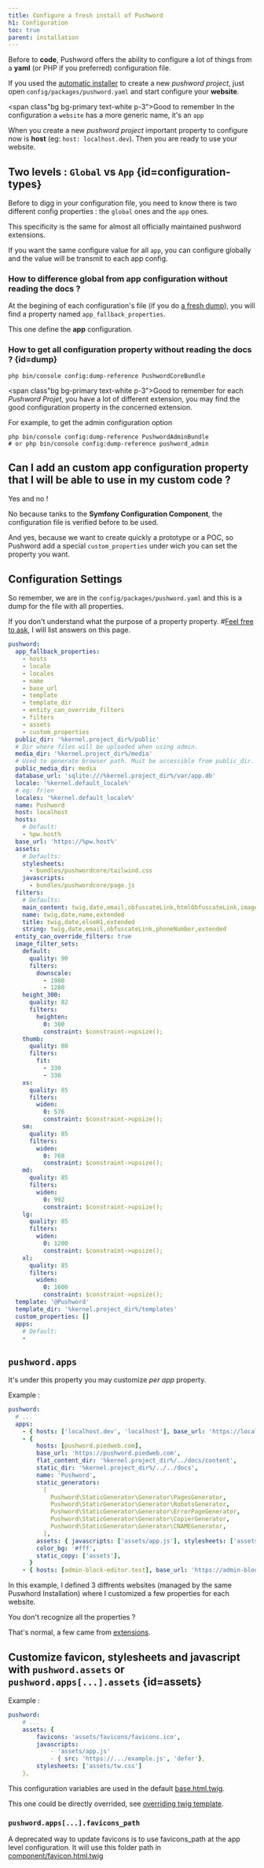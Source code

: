 ```yaml
---
title: Configure a fresh install of Pushword
h1: Configuration
toc: true
parent: installation
---
```


Before to **code**, Pushword offers the ability to configure a lot of things from a **yaml** (or PHP if you preferred) configuration file.

If you used the [automatic installer](/installation) to create a new _pushword project_, just open `config/packages/pushword.yaml` and start configure your **website**.

<span class"bg bg-primary text-white p-3">Good to remember</span> In the configuration a `website` has a more generic name, it's an `app`

When you create a new _pushword project_ important property to configure now is **host** (eg: `host: localhost.dev`). Then you are ready to use your website.

## Two levels : `Global` vs `App` {id=configuration-types}

Before to digg in your configuration file, you need to know there is two different config properties : the `global` ones and the `app` ones.

This specificity is the same for almost all officially maintained pushword extensions.

If you want the same configure value for all `app`, you can configure globally and the value will be transmit to each app config.

### How to difference global from app configuration without reading the docs ?

At the begining of each configuration's file (if you do [a fresh dump](#dump)), you will find a property named `app_fallback_properties`.

This one define the **app** configuration.

### How to get all configuration property without reading the docs ? {id=dump}

```shell
php bin/console config:dump-reference PushwordCoreBundle
```

<span class"bg bg-primary text-white p-3">Good to remember</span> for each _Pushword Projet_, you have a lot of different extension, you may find the good configuration property in the concerned extension.

For example, to get the admin configuration option

```shell
php bin/console config:dump-reference PushwordAdminBundle
# or php bin/console config:dump-reference pushword_admin
```

## Can I add an custom app configuration property that I will be able to use in my custom code ?

Yes and no !

No because tanks to the **Symfony Configuration Component**, the configuration file is verified before to be used.

And yes, because we want to create quickly a prototype or a POC, so Pushword add a special `custom_properties` under wich you can set the property you want.

## Configuration Settings

So remember, we are in the `config/packages/pushword.yaml` and this is a dump for the file with all properties.

If you don't understand what the purpose of a property property. #[Feel free to ask](https://github.com/Pushword/Pushword/issues/new), I will list answers on this page.

```yaml
pushword:
  app_fallback_properties:
    - hosts
    - locale
    - locales
    - name
    - base_url
    - template
    - template_dir
    - entity_can_override_filters
    - filters
    - assets
    - custom_properties
  public_dir: '%kernel.project_dir%/public'
  # Dir where files will be uploaded when using admin.
  media_dir: '%kernel.project_dir%/media'
  # Used to generate browser path. Must be accessible from public_dir.
  public_media_dir: media
  database_url: 'sqlite:///%kernel.project_dir%/var/app.db'
  locale: '%kernel.default_locale%'
  # eg: fr|en
  locales: '%kernel.default_locale%'
  name: Pushword
  host: localhost
  hosts:
    # Default:
    - %pw.host%
  base_url: 'https://%pw.host%'
  assets:
    # Defaults:
    stylesheets:
      - bundles/pushwordcore/tailwind.css
    javascripts:
      - bundles/pushwordcore/page.js
  filters:
    # Defaults:
    main_content: twig,date,email,obfuscateLink,htmlObfuscateLink,image,phoneNumber,punctuation,markdown,mainContentSplitter,extended
    name: twig,date,name,extended
    title: twig,date,elseH1,extended
    string: twig,date,email,obfuscateLink,phoneNumber,extended
  entity_can_override_filters: true
  image_filter_sets:
    default:
      quality: 90
      filters:
        downscale:
          - 1980
          - 1280
    height_300:
      quality: 82
      filters:
        heighten:
          0: 300
          constraint: $constraint->upsize();
    thumb:
      quality: 80
      filters:
        fit:
          - 330
          - 330
    xs:
      quality: 85
      filters:
        widen:
          0: 576
          constraint: $constraint->upsize();
    sm:
      quality: 85
      filters:
        widen:
          0: 768
          constraint: $constraint->upsize();
    md:
      quality: 85
      filters:
        widen:
          0: 992
          constraint: $constraint->upsize();
    lg:
      quality: 85
      filters:
        widen:
          0: 1200
          constraint: $constraint->upsize();
    xl:
      quality: 85
      filters:
        widen:
          0: 1600
          constraint: $constraint->upsize();
  template: '@Pushword'
  template_dir: '%kernel.project_dir%/templates'
  custom_properties: []
  apps:
    # Default:
    -
```

## `pushword.apps`

It's under this property you may customize _per app_ property.

Example :

```yaml
pushword:
  # ...
  apps:
    - { hosts: ['localhost.dev', 'localhost'], base_url: 'https://localhost.dev', randomTest: 123, admin_block_editor: false, admin_block_editor_disable_listener: true }
    - {
        hosts: [pushword.piedweb.com],
        base_url: 'https://pushword.piedweb.com',
        flat_content_dir: '%kernel.project_dir%/../docs/content',
        static_dir: '%kernel.project_dir%/../../docs',
        name: 'Pushword',
        static_generators:
          [
            Pushword\StaticGenerator\Generator\PagesGenerator,
            Pushword\StaticGenerator\Generator\RobotsGenerator,
            Pushword\StaticGenerator\Generator\ErrorPageGenerator,
            Pushword\StaticGenerator\Generator\CopierGenerator,
            Pushword\StaticGenerator\Generator\CNAMEGenerator,
          ],
        assets: { javascripts: ['assets/app.js'], stylesheets: ['assets/tw.css'] },
        color_bg: '#fff',
        static_copy: ['assets'],
      }
    - { hosts: [admin-block-editor.test], base_url: 'https://admin-block-editor.test' }
```

In this example, I defined 3 diffrents websites (managed by the same Puswhord Installation) where I customized a few properties
for each website.

You don't recognize all the properties ?

That's normal, a few came from [extensions](/extensions).

## Customize favicon, stylesheets and javascript with `pushword.assets` or `pushword.apps[...].assets` {id=assets}

Example :

```yaml
pushword:
    # ...
    assets: {
        favicons: 'assets/favicons/favicons.ico',
        javascripts:
            - 'assets/app.js'
            - { src: 'https://.../example.js', 'defer'},
        stylesheets: ['assets/tw.css']
    },
```

This configuration variables are used in the default [base.html.twig](https://github.com/Pushword/Pushword/blob/main/packages/core/src/templates/base.html.twig#).

This one could be directly overrided, see [overriding twig template](override-theme.md).

### `pushword.apps[...].favicons_path`

A deprecated way to update favicons is to use favicons_path at the app level configuration. It will use this folder path in [component/favicon.html.twig](https://github.com/Pushword/Pushword/blob/main/packages/core/src/templates/component/favicon.html.twig)
